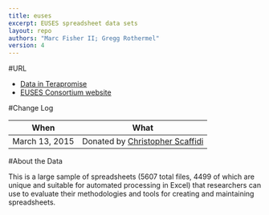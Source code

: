 ```yaml
---
title: euses
excerpt: EUSES spreadsheet data sets
layout: repo
authors: "Marc Fisher II; Gregg Rothermel"
version: 4
---
```


#URL

  * [Data in Terapromise](https://terapromise.csc.ncsu.edu:8443/svn/repo/spreadsheet/euses)
  * [EUSES Consortium website](http://eusesconsortium.org/)

#Change Log

When | What
---- | ----
March 13, 2015| Donated by [Christopher Scaffidi](/repo/people/data-donors/promise4.html)


#About the Data

This is a large sample of spreadsheets (5607 total files, 4499 of which are unique and suitable for automated processing in Excel) that researchers can use to evaluate their methodologies and tools for creating and maintaining spreadsheets.